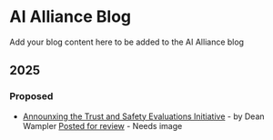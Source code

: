 # AI Alliance Blog

Add your blog content here to be added to the AI Alliance blog

## 2025

### Proposed
* [Announxing the Trust and Safety Evaluations Initiative](https://docs.google.com/document/d/1JDb7_0eq1jh7MvRkgMneCLZhOfHeZNZJZlDsqXDwuVo/edit?tab=t.0#heading=h.mqbaprioapmj) - by Dean Wampler [Posted for review](https://thealliance.ai/blog/announcing-trust-and-safety-evaluations-initiative-tsei) - Needs image
